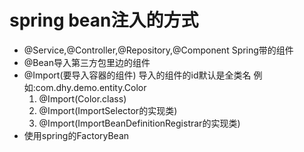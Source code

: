 # spring bean注入的方式
 * @Service,@Controller,@Repository,@Component Spring带的组件 
 * @Bean导入第三方包里边的组件
 * @Import(要导入容器的组件) 导入的组件的id默认是全类名 例如:com.dhy.demo.entity.Color  
   1) @Import(Color.class) 
   2) @Import(ImportSelector的实现类)  
   3) @Import(ImportBeanDefinitionRegistrar的实现类)  
 * 使用spring的FactoryBean